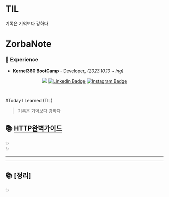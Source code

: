# TIL
기록은 기억보다 강하다


<div>
   <h1><strong>ZorbaNote</strong></h1>
</div>




### 💫 Experience

- **Kernel360 BootCamp** - Developer, *(2023.10.10 ~ ing)*

<div align=center>

<a href="https://velog.io/@zorba86" target="_blank"><img src="https://img.shields.io/badge/Velog-20c997?style=flat-square&logo=Vimeo&logoColor=white"/></a>
[![Linkedin Badge](https://img.shields.io/badge/-LinkedIn-blue?style=flat-square&logo=Linkedin&logoColor=white&link=[https://www.linkedin.com/in/hyunjun-son-b116331a4/)](https://www.linkedin.com/in/hyunjun-son-b116331a4//)
[![Instagram Badge](https://img.shields.io/badge/-Instagram-dd2a7b?style=flat-square&logo=instagram&logoColor=white&link=https://www.instagram.com/jjang3a)]([https://www.instagram.com/lv.28_0c9y2j5/](https://www.instagram.com/jjang3a/))

</div>


<br/>  


#Today I Learned (TIL)
> 기록은 기억보다 강하다


## 📚 [HTTP완벽가이드](https://github.com/osan-study/HttpStudy/tree/main/%EC%86%90%ED%98%84%EC%A4%80)
✨<br>
✨ <br>

<hr>


<hr>

## 📚 [정리]
✨ <br>
